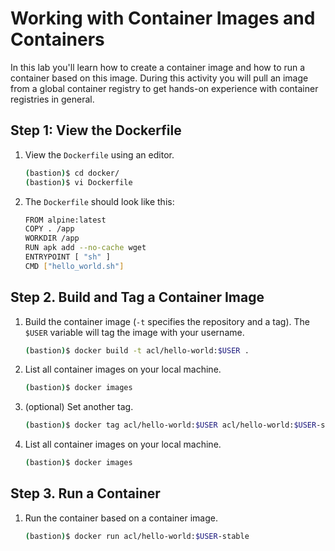 # Working with Container Images and Containers

In this lab you'll learn how to create a container image and how to run a container based on this image. During this activity you will pull an image from a global container registry to get hands-on experience with container registries in general.

## Step 1: View the Dockerfile

1. View the `Dockerfile` using an editor.

    ```bash
    (bastion)$ cd docker/
    (bastion)$ vi Dockerfile
    ```

1. The `Dockerfile` should look like this:

    ```bash
    FROM alpine:latest
    COPY . /app
    WORKDIR /app
    RUN apk add --no-cache wget
    ENTRYPOINT [ "sh" ]
    CMD ["hello_world.sh"]
    ```

## Step 2. Build and Tag a Container Image

1. Build the container image (`-t` specifies the repository and a tag). The `$USER` variable will tag the image with your username.

    ```bash
    (bastion)$ docker build -t acl/hello-world:$USER .
    ```

1. List all container images on your local machine.

    ```bash
    (bastion)$ docker images
    ```

1. (optional) Set another tag.

    ```bash
    (bastion)$ docker tag acl/hello-world:$USER acl/hello-world:$USER-stable
    ```

1. List all container images on your local machine.

    ```bash
    (bastion)$ docker images
    ```

## Step 3. Run a Container

1. Run the container based on a container image.

    ```bash
    (bastion)$ docker run acl/hello-world:$USER-stable
    ```
